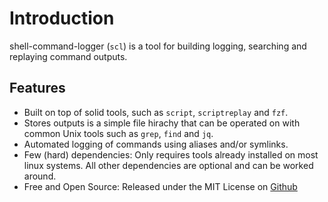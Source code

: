 # Introduction

shell-command-logger (`scl`) is a tool for building logging, searching and replaying command outputs.

<div id="term-rec"></div>
<link rel="stylesheet" type="text/css" href="/assets/asciinema-player.css" />

<script src="/assets/asciinema-player.min.js"></script>
<script>AsciinemaPlayer.create('/assets/intro.cast', document.getElementById('term-rec'), {autoPlay: true, loop: true});</script>

## Features

- Built on top of solid tools, such as `script`, `scriptreplay` and `fzf`.
- Stores outputs is a simple file hirachy that can be operated on with common Unix tools such as `grep`, `find` and `jq`.
- Automated logging of commands using aliases and/or symlinks.
- Few (hard) dependencies: Only requires tools already installed on most linux systems.
    All other dependencies are optional and can be worked around.
- Free and Open Source: Released under the MIT License on [Github](https://github.com/six-two/shell-command-logger)

